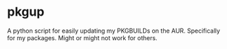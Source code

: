 # pkgup
A python script for easily updating my PKGBUILDs on the AUR. Specifically for my packages. Might or might not work for others.
